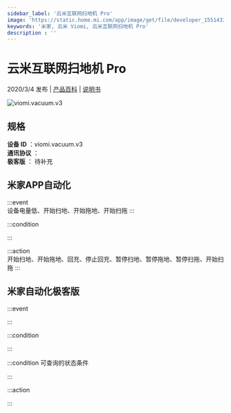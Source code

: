 ```yaml
---
sidebar_label: '云米互联网扫地机 Pro'
image: 'https://static.home.mi.com/app/image/get/file/developer_15514336252159uu73.png'
keywords: '米家, 云米 Viomi, 云米互联网扫地机 Pro'
description : ''
---
```

# 云米互联网扫地机 Pro

2020/3/4 发布 | [产品百科](https://home.mi.com/webapp/content/baike/product/index.html?model=viomi.vacuum.v3/) | [说明书](https://home.mi.com/views/introduction.html?model=viomi.vacuum.v3&region=cn)

![viomi.vacuum.v3](https://static.home.mi.com/app/image/get/file/developer_15514336252159uu73.png)

## 规格  
> 
**设备 ID** ：viomi.vacuum.v3  
**通讯协议** ：  
**极客版**  ： 待补充 


## 米家APP自动化  

:::event  
设备电量低、开始扫地、开始拖地、开始扫拖
:::

:::condition  

:::

:::action   
开始扫地、开始拖地、回充、停止回充、暂停扫地、暂停拖地、暂停扫拖、开始扫拖
:::

## 米家自动化极客版  

:::event  

:::

:::condition  

:::

:::condition 可查询的状态条件  

:::

:::action  

:::

        
